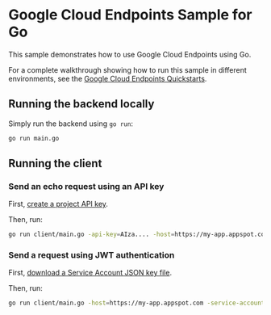 # Google Cloud Endpoints Sample for Go

This sample demonstrates how to use Google Cloud Endpoints using Go.

For a complete walkthrough showing how to run this sample in different
environments, see the [Google Cloud Endpoints Quickstarts][1].

## Running the backend locally

Simply run the backend using `go run`:

```bash
go run main.go
```

## Running the client

### Send an echo request using an API key

First, [create a project API key](https://console.developers.google.com/apis/credentials).

Then, run:

```bash
go run client/main.go -api-key=AIza.... -host=https://my-app.appspot.com -echo message
```

### Send a request using JWT authentication

First, [download a Service Account JSON key file](https://developers.google.com/identity/protocols/OAuth2ServiceAccount#creatinganaccount).

Then, run:

```bash
go run client/main.go -host=https://my-app.appspot.com -service-account=path_to_service_account.json
```

[1]: https://cloud.google.com/endpoints/docs/quickstarts